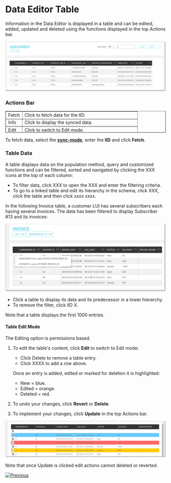# Data Editor Table

Information in the Data Editor is displayed in a table and can be edited, added, updated and deleted using the functions displayed in the top Actions bar.  

<img src="images/30_dataeditor_04.png" alt="Table Data Editor" />

### Actions Bar


<table style="border-collapse: collapse; width: 100%; height: 68px;" border="1">
<tbody>
<tr style="height: 17px;">
<td style="width: 12.4762%; height: 17px;">Fetch</td>
<td style="width: 87.5238%; height: 17px;">Click to fetch data for the IID.</td>
</tr>
<tr style="height: 17px;">
<td style="width: 12.4762%; height: 17px;">Info</td>
<td style="width: 87.5238%; height: 17px;">Click to display the synced data.&nbsp;</td>
</tr>
<tr style="height: 17px;">
<td style="width: 12.4762%; height: 17px;">Edit</td>
<td style="width: 87.5238%; height: 17px;">Click to switch to Edit mode.</td>
</tr>
<tr style="height: 17px;">
<td style="width: 12.4762%; height: 17px;">IID X</td>
<td style="width: 87.5238%; height: 17px;">Click to reset the LUI.</td>
</tr>
</tbody>  
</table> 


To fetch data, select the [**sync-mode**](), enter the **IID** and click **Fetch**.


### Table Data

A table displays data on the population method, query and customized functions and can be filtered, sorted and navigated by clicking the XXX icons at the top of each column:  

-  To filter data, click XXX to open the XXX and enter the filtering criteria.
-  To go to a linked table and edit its hierarchy in the schema, click XXX, click the table and then click xxxx xxxx. 
 
In the following Invoice table, a customer LUI has several subscribers each having several invoices. The data has been filtered to display Subscriber #13 and its invoices:   

  <img src="images/30_dataeditor_05a.png" alt="Table Data Editor" /> 
  
-   Click a table to display its data and its predecessor in a lower hierarchy.  
-   To remove the filter, click IID X.

Note that a table displays the first 1000 entries.
  
    

#### Table Edit Mode 

The Editing option is permissions based.
1.  To edit the table's content, click **Edit** to switch to Edit mode:  
    -  Click Delete to remove a table entry.
    -  Click XXXX to add a row above.

    Once an entry is added, edited or marked for deletion it is highlighted: 

    -  New = blue.
    -  Edited = orange.
    -  Deleted = red. 

2.  To undo your changes, click **Revert** or **Delete**.
3.  To implement your changes, click **Update** in the top Actions bar.


 <img src="images/30_dataeditor_06.png" alt="actions colors" />

Note that once Update is clicked edit actions cannot deleted or reverted.




[![Previous](/articles/images/Previous.png)](05_data_editor_schema_viewer.md)
